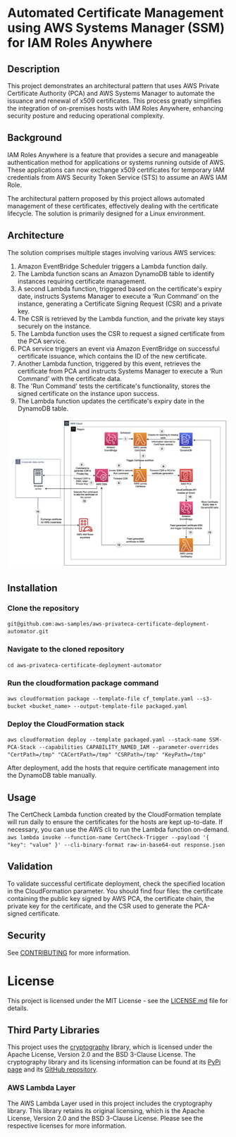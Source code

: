 # Automated Certificate Management using AWS Systems Manager (SSM) for IAM Roles Anywhere

## Description
This project demonstrates an architectural pattern that uses AWS Private Certificate Authority (PCA) and AWS Systems Manager to automate the issuance and renewal of x509 certificates. This process greatly simplifies the integration of on-premises hosts with IAM Roles Anywhere, enhancing security posture and reducing operational complexity.


## Background
IAM Roles Anywhere is a feature that provides a secure and manageable authentication method for applications or systems running outside of AWS. These applications can now exchange x509 certificates for temporary IAM credentials from AWS Security Token Service (STS) to assume an AWS IAM Role.

The architectural pattern proposed by this project allows automated management of these certificates, effectively dealing with the certificate lifecycle. The solution is primarily designed for a Linux environment.

## Architecture
The solution comprises multiple stages involving various AWS services:

1. Amazon EventBridge Scheduler triggers a Lambda function daily.
2. The Lambda function scans an Amazon DynamoDB table to identify instances requiring certificate management.
3. A second Lambda function, triggered based on the certificate's expiry date, instructs Systems Manager to execute a ‘Run Command’ on the instance, generating a Certificate Signing Request (CSR) and a private key.
4. The CSR is retrieved by the Lambda function, and the private key stays securely on the instance.
5. The Lambda function uses the CSR to request a signed certificate from the PCA service.
6. PCA service triggers an event via Amazon EventBridge on successful certificate issuance, which contains the ID of the new certificate.
7. Another Lambda function, triggered by this event, retrieves the certificate from PCA and instructs Systems Manager to execute a ‘Run Command’ with the certificate data.
8. The 'Run Command' tests the certificate's functionality, stores the signed certificate on the instance upon success.
9. The Lambda function updates the certificate's expiry date in the DynamoDB table.

![Diagram](./diagram.png)

## Installation
### Clone the repository
`git@github.com:aws-samples/aws-privateca-certificate-deployment-automator.git`

### Navigate to the cloned repository
`cd aws-privateca-certificate-deployment-automator`

### Run the cloudformation package command
`aws cloudformation package --template-file cf_template.yaml --s3-bucket <bucket_name> --output-template-file packaged.yaml`

### Deploy the CloudFormation stack
`aws cloudformation deploy --template packaged.yaml --stack-name SSM-PCA-Stack --capabilities CAPABILITY_NAMED_IAM --parameter-overrides "CertPath=/tmp" "CACertPath=/tmp" "CSRPath=/tmp" "KeyPath=/tmp"`

After deployment, add the hosts that require certificate management into the DynamoDB table manually.

## Usage
The CertCheck Lambda function created by the CloudFormation template will run daily to ensure the certificates for the hosts are kept up-to-date. If necessary, you can use the AWS cli to run the Lambda function on-demand.
`aws lambda invoke --function-name CertCheck-Trigger --payload '{ "key": "value" }' --cli-binary-format raw-in-base64-out response.json`

## Validation
To validate successful certificate deployment, check the specified location in the CloudFormation parameter. You should find four files: the certificate containing the public key signed by AWS PCA, the certificate chain, the private key for the certificate, and the CSR used to generate the PCA-signed certificate.

## Security

See [CONTRIBUTING](CONTRIBUTING.md#security-issue-notifications) for more information.

# License

This project is licensed under the MIT License - see the [LICENSE.md](LICENSE.md) file for details.

## Third Party Libraries

This project uses the [cryptography](https://cryptography.io/en/latest/) library, which is licensed under the Apache License, Version 2.0 and the BSD 3-Clause License. The cryptography library and its licensing information can be found at its [PyPi page](https://pypi.org/project/cryptography/) and its [GitHub repository](https://github.com/pyca/cryptography).

### AWS Lambda Layer

The AWS Lambda Layer used in this project includes the cryptography library. This library retains its original licensing, which is the Apache License, Version 2.0 and the BSD 3-Clause License. Please see the respective licenses for more information.




